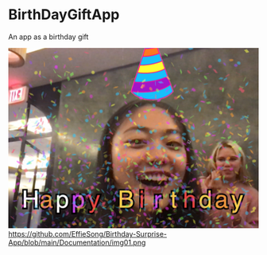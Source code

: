 # BirthDayGiftApp
 An app as a birthday gift
 
 ![image](https://github.com/EffieSong/Birthday-Surprise-App/raw/master/Documentation/img01.png)
https://github.com/EffieSong/Birthday-Surprise-App/blob/main/Documentation/img01.png
